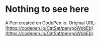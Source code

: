 # Nothing to see here

A Pen created on CodePen.io. Original URL: [https://codepen.io/CatSat/pen/poWpbEb](https://codepen.io/CatSat/pen/poWpbEb).


